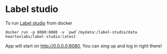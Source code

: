 # Label studio

To run [Label studio](https://github.com/heartexlabs/label-studio) from docker 

    docker run -p 8080:8080 -v `pwd`/mydata:/label-studio/data heartexlabs/label-studio:latest

App will start on http://0.0.0.0:8080, You can sing up and log in right there! 
